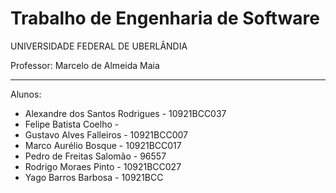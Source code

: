 Trabalho de Engenharia de Software
===============
UNIVERSIDADE FEDERAL DE UBERLÂNDIA

Professor: Marcelo de Almeida Maia
__________________

Alunos:
  * Alexandre dos Santos Rodrigues - 10921BCC037
  * Felipe Batista Coelho - 
  * Gustavo Alves Falleiros - 10921BCC007
  * Marco Aurélio Bosque - 10921BCC017
  * Pedro de Freitas Salomão - 96557
  * Rodrigo Moraes Pinto - 10921BCC027
  * Yago Barros Barbosa - 10921BCC
  
